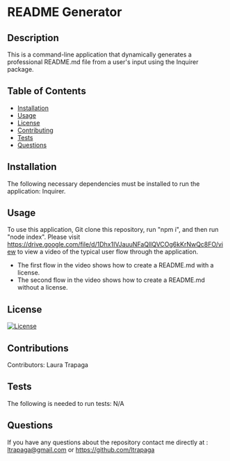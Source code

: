 # README Generator
  ## Description
  This is a command-line application that dynamically generates a professional README.md file from a user's input using the Inquirer package.
  ## Table of Contents
  * [Installation](#installation)
  * [Usage](#usage)
  * [License](#license)
  * [Contributing](#contributions)
  * [Tests](#test)
  * [Questions](#questions)
  ## Installation
  The following necessary dependencies must be installed to run the application: 
  Inquirer.
  ## Usage
  To use this application, Git clone this repository, run "npm i", and then run "node index".
  Please visit https://drive.google.com/file/d/1Dhx1IVJauuNFaQllQVCOg6kKrNwQc8FO/view to view a video of the typical user flow through the application.
  * The first flow in the video shows how to create a README.md with a license.
  * The second flow in the video shows how to create a README.md without a license.
  ## License
   [![License](https://img.shields.io/badge/License-MIT-yellow.svg)](https://opensource.org/licenses/MIT)
  ## Contributions
  Contributors: Laura Trapaga
  ## Tests
  The following is needed to run tests: N/A
  ## Questions
  If you have any questions about the repository contact me directly at : 
  ltrapaga@gmail.com or https://github.com/ltrapaga
  
